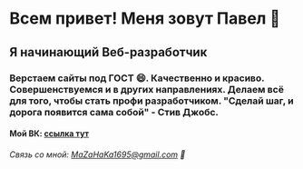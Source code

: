 # Всем привет! Меня зовут Павел 👋
## Я начинающий Веб-разработчик
### Верстаем сайты под ГОСТ 😄. Качественно и красиво. Совершенствуемся и в других направлениях. Делаем всё для того, чтобы стать профи разработчиком. "Сделай шаг, и дорога появится сама собой" - Стив Джобс.
#### Мой ВК: [ссылка тут](https://vk.com/realconst)
###### Связь со мной: MaZaHaKa1695@gmail.com 💬
<!--
**MrBIOsh/MrBIOsh** is a ✨ _special_ ✨ repository because its `README.md` (this file) appears on your GitHub profile.

Here are some ideas to get you started:

- 🔭 I’m currently working on ...
- 🌱 I’m currently learning ...
- 👯 I’m looking to collaborate on ...
- 🤔 I’m looking for help with ...
- 💬 Ask me about ...
- 📫 How to reach me: ...
- 😄 Pronouns: ...
- ⚡ Fun fact: ...
-->
